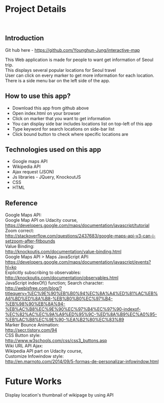 # Project Details
</br>

## Introduction

Git hub here - https://github.com/Younghun-Jung/interactive-map </br>

This Web application is made for people to want get information of Seoul trip.</br>
This displays several popular locations for Seoul travel</br>
User can click on every marker to get more information for each location. </br>
There is a side menu bar on the left side of the app. </br>

## How to use this app?

- Download this app from github above
- Open index.html on your browser
- Click on marker that you want to get information
- You can display side bar includes locations list on top-left of this app
- Type keyword for search locations on side-bar list
- Click bound button to check where specific locations are

## Technologies used on this app

- Google maps API
- Wikipedia API
- Ajax request (JSON)
- Js libraries - JQuery, KnockoutJS
- CSS
- HTML

## Reference
Google Maps API:</br>
Google Map API on Udacity course,</br>
https://developers.google.com/maps/documentation/javascript/tutorial
</br>
Zoom correct:</br>
http://stackoverflow.com/questions/2437683/google-maps-api-v3-can-i-setzoom-after-fitbounds</br>
Value Binding:</br>
http://knockoutjs.com/documentation/value-binding.html</br>
Google Maps API > Maps JavaScript API:</br>
https://developers.google.com/maps/documentation/javascript/events?hl=ko</br>
Explicitly subscribing to observables:</br>
http://knockoutjs.com/documentation/observables.html</br>
JavaScript indexOf() function; Search character:</br>
http://webisfree.com/blog/?titlequery=%EC%9E%90%EB%B0%94%EC%8A%A4%ED%81%AC%EB%A6%BD%ED%8A%B8-%EB%B0%B0%EC%97%B4-%EB%98%90%EB%8A%94-%EB%AC%B8%EC%9E%90%EC%97%B4%EC%97%90-indexof-%EC%82%AC%EC%9A%A9%ED%95%9C-%ED%8A%B9%EC%A0%95-%EB%AC%B8%EC%9E%90-%EA%B2%80%EC%83%89</br>
Marker Bounce Animation:</br>
http://secr.tistory.com/94</br>
CSS Button style:</br>
http://www.w3schools.com/css/css3_buttons.asp</br>
Wiki URL API Ajax:</br>
Wikipedia API part on Udacity course,</br>
Customize Infowindow style:</br>
http://en.marnoto.com/2014/09/5-formas-de-personalizar-infowindow.html

# Future Works
Display location's thumbnail of wikipage by using API

